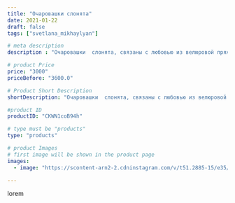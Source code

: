 ```yaml
---
title: "Очаровашки слонята"
date: 2021-01-22
draft: false
tags: ["svetlana_mikhaylyan"]

# meta description
description : "Очаровашки  слонята, связаны с любовью из велюровой пряжи,высота25//-28 см"

# product Price
price: "3000"
priceBefore: "3600.0"

# Product Short Description
shortDescription: "Очаровашки  слонята, связаны с любовью из велюровой пряжи,высота25//-28 см"

#product ID
productID: "CKWN1coB94h"

# type must be "products"
type: "products"

# product Images
# first image will be shown in the product page
images:
  - image: "https://scontent-arn2-2.cdninstagram.com/v/t51.2885-15/e35/140961346_198709705282268_6692392211989261944_n.jpg?se=7&tp=1&_nc_ht=scontent-arn2-2.cdninstagram.com&_nc_cat=108&_nc_ohc=buzTKJz_4foAX-AcY_W&ccb=7-4&oh=e74f1d11c2e5d74d17c144e997b9a833&oe=608266EC&_nc_sid=86f79a&ig_cache_key=MjQ5MjI0MDI5MTI2OTQzNDkxMw%3D%3D.2-ccb7-4"

---
```

lorem
